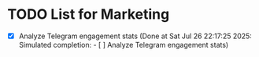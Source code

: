 # TODO List for Marketing

- [x] Analyze Telegram engagement stats  (Done at Sat Jul 26 22:17:25 2025: Simulated completion: - [ ] Analyze Telegram engagement stats)